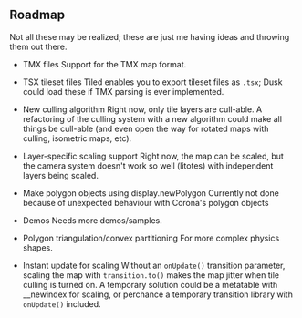 ## Roadmap ##

Not all these may be realized; these are just me having ideas and throwing them out there.

- TMX files
	Support for the TMX map format.

- TSX tileset files
	Tiled enables you to export tileset files as `.tsx`; Dusk could load these if TMX parsing is ever implemented.

- New culling algorithm
	Right now, only tile layers are cull-able. A refactoring of the culling system with a new algorithm could make all things be cull-able (and even open the way for rotated maps with culling, isometric maps, etc).

- Layer-specific scaling support
	Right now, the map can be scaled, but the camera system doesn't work so well (litotes) with independent layers being scaled.

- Make polygon objects using display.newPolygon
	Currently not done because of unexpected behaviour with Corona's polygon objects

- Demos
	Needs more demos/samples.

- Polygon triangulation/convex partitioning
	For more complex physics shapes.

- Instant update for scaling
	Without an `onUpdate()` transition parameter, scaling the map with `transition.to()` makes the map jitter when tile culling is turned on. A temporary solution could be a metatable with __newindex for scaling, or perchance a temporary transition library with `onUpdate()` included.